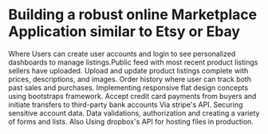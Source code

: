 Building a robust online Marketplace Application similar to Etsy or Ebay
================================================================

Where Users can create user accounts and login to see personalized dashboards to manage listings.Public feed with most recent product listings sellers have uploaded.
Upload and update product listings complete with prices, descriptions, and images.
Order history where user can track both past sales and purchases.
Implementing responsive flat design concepts using bootstraps framework.
Accept credit card payments from buyers and initiate transfers to third-party bank accounts Via stripe's API.
Securing sensitive account data.
Data validations, authorization and creating a variety of forms and lists.
Also Using dropbox's API for hosting files in production.

